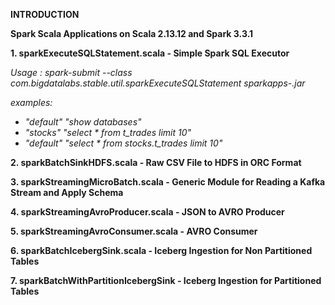 **INTRODUCTION**

**Spark Scala Applications on Scala 2.13.12 and Spark 3.3.1**

**1. sparkExecuteSQLStatement.scala - Simple Spark SQL Executor**

_Usage : spark-submit --class com.bigdatalabs.stable.util.sparkExecuteSQLStatement sparkapps-.jar <dbName> <Prepared SQL>_

_examples: <dbName> <Prepared SQL>_

* _"default" "show databases"_
* _"stocks" "select * from t_trades limit 10"_
* _"default" "select * from stocks.t_trades limit 10"_

**2. sparkBatchSinkHDFS.scala - Raw CSV File to HDFS in ORC Format**
 

**3. sparkStreamingMicroBatch.scala - Generic Module for Reading a Kafka Stream and Apply Schema**


**4. sparkStreamingAvroProducer.scala - JSON to AVRO Producer**


**5. sparkStreamingAvroConsumer.scala - AVRO Consumer**


**6. sparkBatchIcebergSink.scala - Iceberg Ingestion for Non Partitioned Tables**


**7. sparkBatchWithPartitionIcebergSink - Iceberg Ingestion for Partitioned Tables**